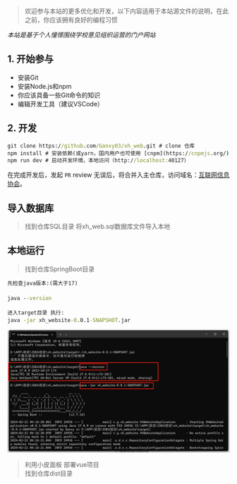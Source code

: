 > 欢迎参与本站的更多优化和开发，以下内容适用于本站源文件的说明，在此之前，你应该拥有良好的编程习惯  

_本站是基于个人憧憬围绕学校意见组织运营的门户网站_

## 1. 开始参与
+ 安装Git
+ 安装Node.js和npm
+ 你应该具备一些Git命令的知识
+ 编辑开发工具（建议VSCode）

## 2. 开发
```cmd
git clone https://github.com/Ganxy03/xh_web.git # clone 仓库
npm install # 安装依赖(或yarn，国内用户也可使用 [cnpm](https://cnpmjs.org/))
npm run dev # 启动开发环境，本地访问（http://localhost:40127）
```
在完成开发后，发起 `PR` review 无误后，将合并入主仓库，访问域名：[互联网信息协会](http://xh.ganxy03.cn)。

## 导入数据库
> 找到仓库SQL目录 将xh_web.sql数据库文件导入本地

## 本地运行
> 找到仓库SpringBoot目录
```cmd
先检查java版本:(需大于17)

java --version

进入target目录 执行:
java -jar xh_website-0.0.1-SNAPSHOT.jar

```
![](./img/51.png)

> 利用小皮面板 部署vue项目  
找到仓库dist目录